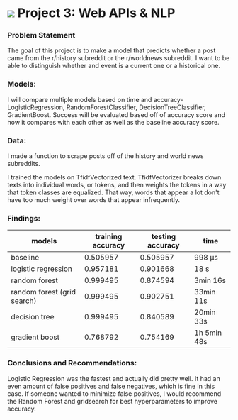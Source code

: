 # ![](https://ga-dash.s3.amazonaws.com/production/assets/logo-9f88ae6c9c3871690e33280fcf557f33.png) Project 3: Web APIs & NLP

### Problem Statement
The goal of this project is to make a model that predicts whether a post came from the r/history subreddit or the r/worldnews subreddit.
I want to be able to distinguish whether and event is a current one or a historical one.

### Models:
I will compare multiple models based on time and accuracy- LogisticRegression, RandomForestClassifier, DecisionTreeClassifier, GradientBoost.
Success will be evaluated based off of accuracy score and how it compares with each other as well as the baseline accuracy score.

### Data:
I made a function to scrape posts off of the history and world news subreddits. 

I trained the models on TfidfVectorized text. TfidfVectorizer breaks down texts into individual words, or tokens, and then weights the tokens in a way that token classes are equalized. That way, words that appear a lot don't have too much weight over words that appear infrequently.

### Findings:

|models	|training accuracy	|testing accuracy|	time|
--------|-------------------|----------------|------|
|baseline	|0.505957	|0.505957	|998 µs|
|logistic regression	|0.957181|	0.901668	|18 s|
|random forest	|0.999495|	0.874594	|3min 16s|
|random forest (grid search)|	0.999495	|0.902751	|33min 11s|
|decision tree	|0.999495	|0.840589	|20min 33s|
|gradient boost|	0.768792	|0.754169	|1h 5min 48s|


### Conclusions and Recommendations:
Logistic Regression was the fastest and actually did pretty well. It had an even amount of false positives and false negatives, which is fine in this case. 
If someone wanted to minimize false positives, I would recommend the Random Forest and gridsearch for best hyperparameters to improve accuracy.

